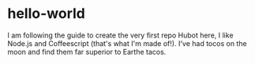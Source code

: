 # hello-world
I am following the guide to create the very first repo
Hubot here, I like Node.js and Coffeescript (that's what I'm made of!).
I've had tocos on the moon and find them far superior to Earthe tacos.
